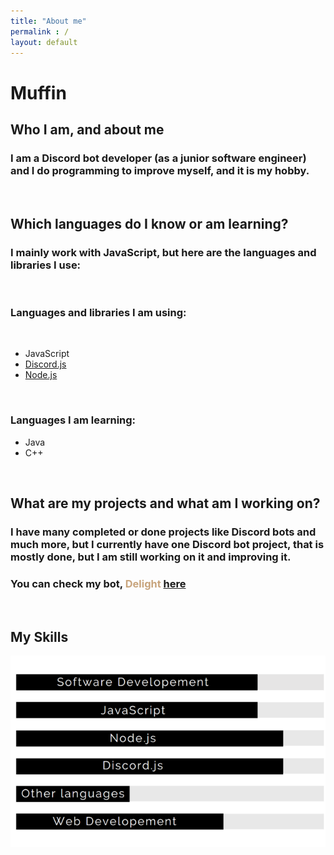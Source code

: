 ```yaml
---
title: "About me"
permalink : /
layout: default
---
```


# Muffin


## Who I am, and about me



### I am a Discord bot developer (as a junior software engineer) and I do programming to improve myself, and it is my hobby.


<br>

## Which languages do I know or am learning?
### I mainly work with JavaScript, but here are the languages and libraries I use:

<br>

### Languages and libraries I am using:

<br>

- JavaScript
- [Discord.js](https://discord.js.org)
- [Node.js](https://nodejs.org/)

<br>

### Languages I am learning:

- Java
- C++



<br>

## What are my projects and what am I working on?
### I have many completed or done projects like Discord bots and much more, but I currently have one Discord bot project, that is mostly done, but I am still working on it and improving it.

### You can check my bot, <span style="color:#c8a47c">**Delight**</span> [here](https://sites.google.com/view/delightbot/)

<br>

## My Skills

![Skills](skills.png)
